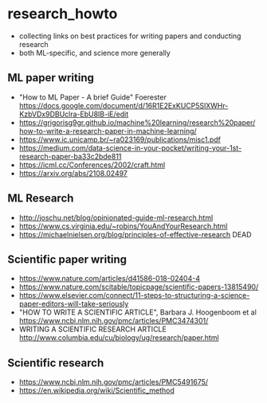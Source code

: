# research_howto
- collecting links on best practices for writing papers and conducting research
- both ML-specific, and science more generally

## ML paper writing
- "How to ML Paper - A brief Guide" Foerester https://docs.google.com/document/d/16R1E2ExKUCP5SlXWHr-KzbVDx9DBUclra-EbU8IB-iE/edit
- https://grigorisg9gr.github.io/machine%20learning/research%20paper/how-to-write-a-research-paper-in-machine-learning/
- https://www.ic.unicamp.br/~ra023169/publications/misc1.pdf
- https://medium.com/data-science-in-your-pocket/writing-your-1st-research-paper-ba33c2bde811
- https://icml.cc/Conferences/2002/craft.html
- https://arxiv.org/abs/2108.02497

## ML Research
- http://joschu.net/blog/opinionated-guide-ml-research.html
- https://www.cs.virginia.edu/~robins/YouAndYourResearch.html
- https://michaelnielsen.org/blog/principles-of-effective-research DEAD

## Scientific paper writing

- https://www.nature.com/articles/d41586-018-02404-4
- https://www.nature.com/scitable/topicpage/scientific-papers-13815490/
- https://www.elsevier.com/connect/11-steps-to-structuring-a-science-paper-editors-will-take-seriously
- "HOW TO WRITE A SCIENTIFIC ARTICLE", Barbara J. Hoogenboom et al https://www.ncbi.nlm.nih.gov/pmc/articles/PMC3474301/ 
- WRITING A SCIENTIFIC RESEARCH ARTICLE http://www.columbia.edu/cu/biology/ug/research/paper.html 

## Scientific research

- https://www.ncbi.nlm.nih.gov/pmc/articles/PMC5491675/
- https://en.wikipedia.org/wiki/Scientific_method
